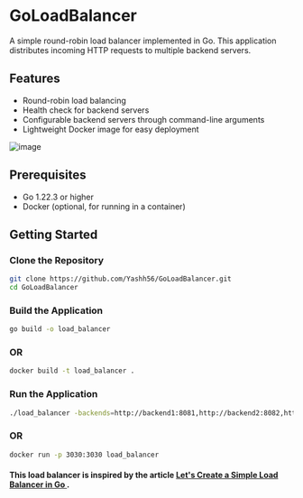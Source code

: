 # GoLoadBalancer

A simple round-robin load balancer implemented in Go. This application distributes incoming HTTP requests to multiple backend servers.

## Features

- Round-robin load balancing
- Health check for backend servers
- Configurable backend servers through command-line arguments
- Lightweight Docker image for easy deployment


![image](https://github.com/user-attachments/assets/83926bac-f4f6-4fbc-8f75-3388d3a5fed3)




## Prerequisites

- Go 1.22.3 or higher
- Docker (optional, for running in a container)

## Getting Started

### Clone the Repository

```bash
git clone https://github.com/Yashh56/GoLoadBalancer.git
cd GoLoadBalancer
```
### Build the Application

```bash
go build -o load_balancer
```

### OR

```bash
docker build -t load_balancer .
```


### Run the Application

```bash
./load_balancer -backends=http://backend1:8081,http://backend2:8082,http://backend3:8083
```
### OR
```bash
docker run -p 3030:3030 load_balancer
```


#### This load balancer is inspired by the article <a href="https://kasvith.me/posts/lets-create-a-simple-lb-go/" target="_blank">Let's Create a Simple Load Balancer in Go </a> .


